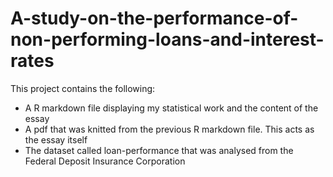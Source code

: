 # A-study-on-the-performance-of-non-performing-loans-and-interest-rates

This project contains the following: 

- A R markdown file displaying my statistical work and the content of the essay
- A pdf that was knitted from the previous R markdown file. This acts as the essay itself
- The dataset called loan-performance that was analysed from the Federal Deposit Insurance Corporation

